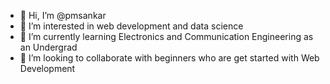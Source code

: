 - 👋 Hi, I’m @pmsankar
- 👀 I’m interested in web development and data science
- 🌱 I’m currently learning Electronics and Communication Engineering as an Undergrad
- 💞️ I’m looking to collaborate with beginners who are get started with Web Development


<!---
pmsankar/pmsankar is a ✨ special ✨ repository because its `README.md` (this file) appears on your GitHub profile.
You can click the Preview link to take a look at your changes.
--->
